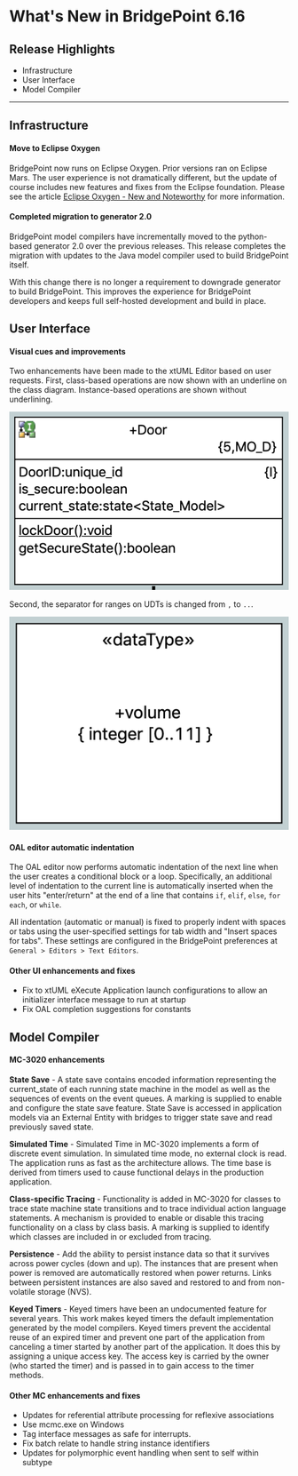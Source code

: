 What's New in BridgePoint 6.16
========================

Release Highlights
-------
* Infrastructure 
* User Interface
* Model Compiler 

-------------------------------------------------------------------------------

Infrastructure 
------
#### Move to Eclipse Oxygen 

BridgePoint now runs on Eclipse Oxygen.  Prior versions ran on Eclipse Mars.  The user 
experience is not dramatically different, but the update of course includes new features
and fixes from the Eclipse foundation.  Please see the article [Eclipse Oxygen - New and Noteworthy](https://www.eclipse.org/eclipse/news/4.7/) 
for more information.  

#### Completed migration to generator 2.0

BridgePoint model compilers have incrementally moved to the python-based generator 2.0 over the previous
releases.  This release completes the migration with updates to the Java model compiler used to build
BridgePoint itself.  

With this change there is no longer a requirement to downgrade generator to build BridgePoint. This improves
the experience for BridgePoint developers and keeps full self-hosted development and build in place.  

User Interface
------
#### Visual cues and improvements  

Two enhancements have been made to the xtUML Editor based on user requests.  First, class-based operations 
are now shown with an underline on the class diagram.  Instance-based operations are shown without underlining.  

![cbo](cbo.png)  

Second, the separator for ranges on UDTs is changed from `,` to `..`.  

![range](range.png)  

#### OAL editor automatic indentation

The OAL editor now performs automatic indentation of the next line when the user creates
a conditional block or a loop.  Specifically, an additional level of indentation to the current line 
is automatically inserted when the user hits "enter/return" at the end of a line that contains
`if`, `elif`, `else`, `for each`, or `while`.  

All indentation (automatic or manual) is fixed to properly indent with spaces or tabs using the 
user-specified settings for tab width and "Insert spaces for tabs".  These settings are configured 
in the BridgePoint preferences at `General > Editors > Text Editors`.   

#### Other UI enhancements and fixes
* Fix to xtUML eXecute Application launch configurations to allow an initializer interface message to run at startup   
* Fix  OAL completion suggestions for constants   
    
Model Compiler
-----
#### MC-3020 enhancements
__State Save__ -  A state save contains encoded information representing the current_state of each 
running state machine in the model as well as the sequences of events on the event queues. A marking 
is supplied to enable and configure the state save feature. State Save is accessed in application 
models via an External Entity with bridges to trigger state save and read previously saved state.  

__Simulated Time__ - Simulated Time in MC-3020 implements a form of discrete event simulation. In simulated 
time mode, no external clock is read. The application runs as fast as the architecture allows. The time 
base is derived from timers used to cause functional delays in the production application.   

__Class-specific Tracing__ - Functionality is added in MC-3020 for classes to trace state machine state 
transitions and to trace individual action language statements. A mechanism is provided to enable or disable 
this tracing functionality on a class by class basis. A marking is supplied to identify which classes are 
included in or excluded from tracing.   

__Persistence__ - Add the ability to persist instance data so that it survives across power cycles 
(down and up). The instances that are present when power is removed are automatically restored when 
power returns. Links between persistent instances are also saved and restored to and from non-volatile 
storage (NVS).  

__Keyed Timers__ - Keyed timers have been an undocumented feature for several years. This work makes 
keyed timers the default implementation generated by the model compilers. Keyed timers prevent the 
accidental reuse of an expired timer and prevent one part of the application from canceling a timer 
started by another part of the application. It does this by assigning a unique access key. The access 
key is carried by the owner (who started the timer) and is passed in to gain access to the timer methods.
  

#### Other MC enhancements and fixes
* Updates for referential attribute processing for reflexive associations   
* Use mcmc.exe on Windows   
* Tag interface messages as safe for interrupts.   
* Fix batch relate to handle string instance identifiers   
* Updates for polymorphic event handling when sent to self within subtype    
    